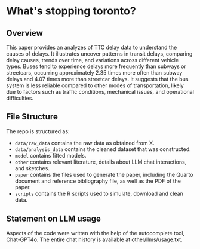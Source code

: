# What's stopping toronto?

## Overview

This paper provides an analyzes of TTC delay data to understand the causes of delays. It illustrates uncover patterns in transit delays, comparing delay causes, trends over time, and variations across different vehicle types. Buses tend to experience delays more frequently than subways or streetcars, occurring approximately 2.35 times more often than subway delays and 4.07 times more than streetcar delays. It suggests that the bus system is less reliable compared to other modes of transportation, likely due to factors such as traffic conditions, mechanical issues, and operational difficulties.

## File Structure

The repo is structured as:

-   `data/raw_data` contains the raw data as obtained from X.
-   `data/analysis_data` contains the cleaned dataset that was constructed.
-   `model` contains fitted models. 
-   `other` contains relevant literature, details about LLM chat interactions, and sketches.
-   `paper` contains the files used to generate the paper, including the Quarto document and reference bibliography file, as well as the PDF of the paper. 
-   `scripts` contains the R scripts used to simulate, download and clean data.


## Statement on LLM usage

Aspects of the code were written with the help of the autocomplete tool, Chat-GPT4o. The entire chat history is available at other/llms/usage.txt.
